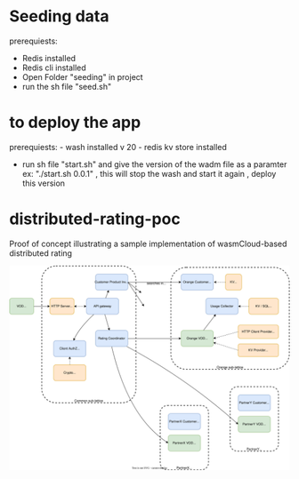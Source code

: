 
# Seeding data
  prerequiests:
   - Redis installed
   - Redis cli installed
 - Open Folder "seeding" in project
 - run the sh file "seed.sh"

# to deploy the app
  prerequiests:
    - wash installed v 20
    - redis kv store installed 
  - run sh file "start.sh" and give the version of the wadm file as a paramter ex: "./start.sh 0.0.1"  , this will stop the wash and start it again ,  deploy this version 

# distributed-rating-poc
Proof of concept illustrating a sample implementation of wasmCloud-based distributed rating

![Software arhitecture](./software_architecture.drawio.svg)
